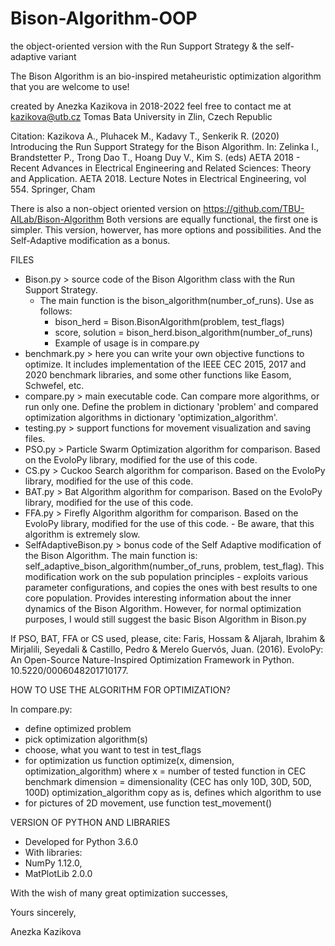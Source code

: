 # Bison-Algorithm-OOP

the object-oriented version with the Run Support Strategy & the self-adaptive variant

The Bison Algorithm is an bio-inspired metaheuristic optimization algorithm that you are welcome to use!

created by Anezka Kazikova in 2018-2022
feel free to contact me at kazikova@utb.cz
Tomas Bata University in Zlin, Czech Republic


Citation: Kazikova A., Pluhacek M., Kadavy T., Senkerik R. (2020) Introducing the Run Support Strategy for the Bison Algorithm. In: Zelinka I., Brandstetter P., Trong Dao T., Hoang Duy V., Kim S. (eds) AETA 2018 - Recent Advances in Electrical Engineering and Related Sciences: Theory and Application. AETA 2018. Lecture Notes in Electrical Engineering, vol 554. Springer, Cham

There is also a non-object oriented version on https://github.com/TBU-AILab/Bison-Algorithm
Both versions are equally functional, the first one is simpler. This version, howerver, has more options and possibilities. And the Self-Adaptive modification as a bonus.


FILES

- Bison.py > source code of the Bison Algorithm class with the Run Support Strategy. 
 	- The main function is the bison_algorithm(number_of_runs). Use as follows:
        - bison_herd = Bison.BisonAlgorithm(problem, test_flags)
        - score, solution = bison_herd.bison_algorithm(number_of_runs)
        - Example of usage is in compare.py
- benchmark.py > here you can write your own objective functions to optimize. It includes implementation of the IEEE CEC 2015, 2017 and 2020 benchmark libraries, and some other functions like Easom, Schwefel, etc.
- compare.py > main executable code. Can compare more algorithms, or run only one. Define the problem in dictionary 'problem' and compared optimization algorithms in dictionary 'optimization_algorithm'.
- testing.py > support functions for movement visualization and saving files.
- PSO.py > Particle Swarm Optimization algorithm for comparison. Based on the EvoloPy library, modified for the use of this code.
- CS.py > Cuckoo Search algorithm for comparison. Based on the EvoloPy library, modified for the use of this code.
- BAT.py > Bat Algorithm algorithm for comparison. Based on the EvoloPy library, modified for the use of this code.
- FFA.py > Firefly Algorithm algorithm for comparison. Based on the EvoloPy library, modified for the use of this code. - Be aware, that this algorithm is extremely slow.
- SelfAdaptiveBison.py > bonus code of the Self Adaptive modification of the Bison Algorithm. The main function is: self_adaptive_bison_algorithm(number_of_runs, problem, test_flag).
        This modification work on the sub population principles - exploits various parameter configurations, and copies the ones with best results to one core population.
        Provides interesting information about the inner dynamics of the Bison Algorithm.
        However, for normal optimization purposes, I would still suggest the basic Bison Algorithm in Bison.py

If PSO, BAT, FFA or CS used, please, cite: Faris, Hossam & Aljarah, Ibrahim & Mirjalili, Seyedali & Castillo, Pedro & Merelo Guervós, Juan. (2016). EvoloPy: An Open-Source Nature-Inspired Optimization Framework in Python. 10.5220/0006048201710177.

HOW TO USE THE ALGORITHM FOR OPTIMIZATION?

In compare.py:
- define optimized problem 
- pick optimization algorithm(s)
- choose, what you want to test in test_flags
- for optimization us function optimize(x, dimension, optimization_algorithm)
	where x = number of tested function in CEC benchmark
	dimension = dimensionality (CEC has only 10D, 30D, 50D, 100D)
	optimization_algorithm copy as is, defines which algorithm to use
- for pictures of 2D movement, use function test_movement()


VERSION OF PYTHON AND LIBRARIES
- Developed for Python 3.6.0
- With libraries: 
-	NumPy 1.12.0, 
-	MatPlotLib 2.0.0


With the wish of many great optimization successes,

Yours sincerely,

Anezka Kazikova
